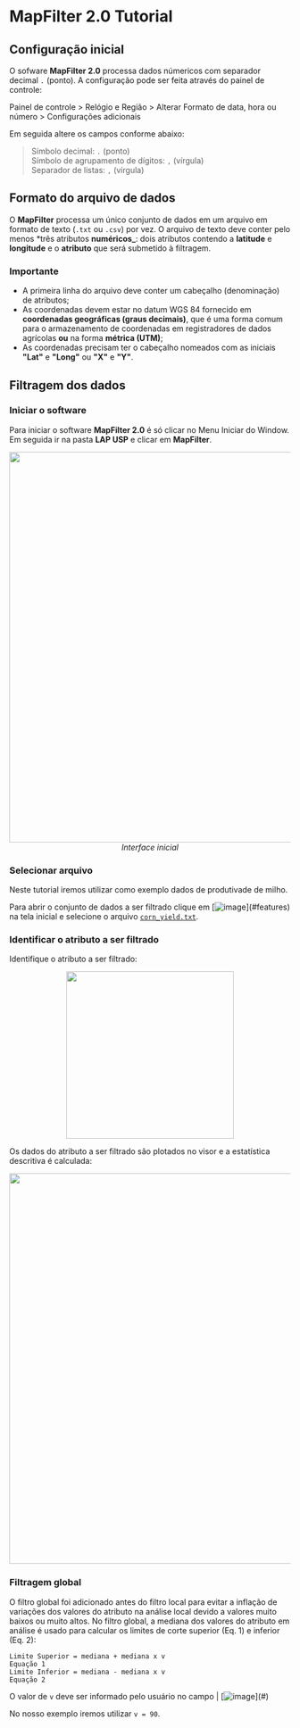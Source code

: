 # MapFilter 2.0 Tutorial

## Configuração inicial

O sofware **MapFilter 2.0** processa dados númericos com separador decimal `.` (ponto). A configuração pode ser feita através do painel de controle:

Painel de controle > Relógio e Região > Alterar Formato de data, hora ou número > Configurações adicionais  

Em seguida altere os campos conforme abaixo:  

> Símbolo decimal: `.` (ponto)  
> Símbolo de agrupamento de dígitos: `,` (vírgula)  
> Separador de listas: `,` (vírgula)    


## Formato do arquivo de dados

O **MapFilter** processa um único conjunto de dados em um arquivo em formato de texto (`.txt` ou `.csv`) por vez. O arquivo de texto deve conter pelo menos *três atributos **numéricos_**: dois atributos contendo a **latitude** e **longitude** e o **atributo** que será submetido à filtragem.

### Importante

* A primeira linha do arquivo deve conter um cabeçalho (denominação) de atributos; 
* As coordenadas devem estar no datum WGS 84 fornecido em **coordenadas geográficas (graus decimais)**, que é uma forma comum para o armazenamento de coordenadas em registradores de dados agrícolas **ou** na forma **métrica (UTM)**; 
* As coordenadas precisam ter o cabeçalho nomeados com as iniciais **"Lat"** e **"Long"** ou **"X"** e **"Y"**.


## Filtragem dos dados

### Iniciar o software

Para iniciar o software **MapFilter 2.0** é só clicar no Menu Iniciar do Window. Em seguida ir na pasta **LAP USP** e clicar em **MapFilter**.  
  
  
  
<p align="center">
     <a href="#"><img src="https://github.com/LeonardoTche/MapFilter2.0/blob/master/Tutorial/Img/telaIinicial.png" width="700"/></a>          <br>  
  <em> Interface inicial </em>
</p> 



### Selecionar arquivo

Neste tutorial iremos utilizar como exemplo dados de produtivade de milho. 

Para abrir o conjunto de dados a ser filtrado clique em  [![image](https://github.com/LeonardoTche/MapFilter2.0/blob/master/Tutorial/Img/img2.png?raw="True")](#features) na tela inicial e selecione o arquivo [`corn_yield.txt`](/Exemplo/).


### Identificar o atributo a ser filtrado

Identifique o atributo a ser filtrado:

<p align="center">
     <a href="#"><img src="https://github.com/LeonardoTche/MapFilter2.0/blob/master/Tutorial/Img/img3.png" width="300"/></a> 
</p> 


Os dados do atributo a ser filtrado são plotados no visor e a estatística descritiva é calculada:

<p align="center">
     <a href="#"><img src="https://github.com/LeonardoTche/MapFilter2.0/blob/master/Tutorial/Img/img4.png" width="700"/></a> 
</p>



### Filtragem global

O filtro global foi adicionado antes do filtro local para evitar a inflação de variações dos valores do atributo na análise local devido a valores muito baixos ou muito altos. No filtro global, a mediana dos valores do atributo em análise é usado para calcular os limites de corte superior (Eq. 1) e inferior (Eq. 2):
```
Limite Superior = mediana + mediana x v                                                                  Equação 1
Limite Inferior = mediana - mediana x v                                                                  Equação 2
```
O valor de ` v ` deve ser informado pelo usuário no campo | [![image](https://github.com/LeonardoTche/MapFilter2.0/blob/master/Tutorial/Img/img6.png?raw="True")](#)  

No nosso exemplo iremos utilizar ` v = 90 `. 

